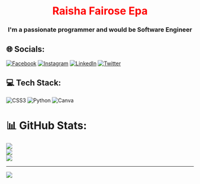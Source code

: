 <h1 align="center"style="color:red"> Raisha Fairose Epa </h1>
<h3 align="center">I'm a passionate programmer and would be Software Engineer</h3>


## 🌐 Socials:
[![Facebook](https://img.shields.io/badge/Facebook-%231877F2.svg?logo=Facebook&logoColor=white)](https://facebook.com/raisha.epa) [![Instagram](https://img.shields.io/badge/Instagram-%23E4405F.svg?logo=Instagram&logoColor=white)](https://instagram.com/raishafairose) [![LinkedIn](https://img.shields.io/badge/LinkedIn-%230077B5.svg?logo=linkedin&logoColor=white)](https://linkedin.com/in/raishafairose) [![Twitter](https://img.shields.io/badge/Twitter-%231DA1F2.svg?logo=Twitter&logoColor=white)](https://twitter.com/raishafairose) 

## 💻 Tech Stack:
![CSS3](https://img.shields.io/badge/css3-%231572B6.svg?style=flat&logo=css3&logoColor=white) ![Python](https://img.shields.io/badge/python-3670A0?style=flat&logo=python&logoColor=ffdd54) ![Canva](https://img.shields.io/badge/Canva-%2300C4CC.svg?style=flat&logo=Canva&logoColor=white)
# 📊 GitHub Stats:
![](https://github-readme-stats.vercel.app/api?username=raishafairose&theme=jolly&hide_border=false&include_all_commits=true&count_private=true)<br/>
![](https://github-readme-streak-stats.herokuapp.com/?user=raishafairose&theme=jolly&hide_border=false)<br/>
![](https://github-readme-stats.vercel.app/api/top-langs/?username=raishafairose&theme=jolly&hide_border=false&include_all_commits=true&count_private=true&layout=compact)

---
[![](https://visitcount.itsvg.in/api?id=raishafairose&icon=0&color=0)](https://visitcount.itsvg.in)

<!-- Proudly created with GPRM ( https://gprm.itsvg.in ) -->
